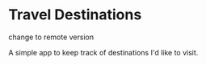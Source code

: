# Travel Destinations

change to remote version

A simple app to keep track of destinations I'd like to visit.
